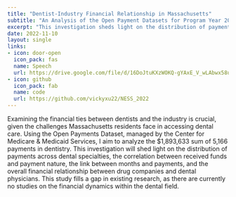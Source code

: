 ```yaml
---
title: "Dentist-Industry Financial Relationship in Massachusetts"
subtitle: "An Analysis of the Open Payment Datasets for Program Year 2020."
excerpt: "This investigation sheds light on the distribution of payments across dental specialties, the correlation between received funds and payment nature, the link between months and payments, and the overall financial relationship between drug companies and dental physicians."
date: 2022-11-10
layout: single
links:
- icon: door-open
  icon_pack: fas
  name: Speech
  url: https://drive.google.com/file/d/16DoJtuKXzWOKQ-gYAxE_V_wLAbwx58uX/view?usp=sharing
- icon: github
  icon_pack: fab
  name: code
  url: https://github.com/vickyxu22/NESS_2022
---
```


Examining the financial ties between dentists and the industry is crucial, given the challenges Massachusetts residents face in accessing dental care. Using the Open Payments Dataset, managed by the Center for Medicare & Medicaid Services, I aim to analyze the $1,893,633 sum of 5,166 payments in dentistry. This investigation will shed light on the distribution of payments across dental specialties, the correlation between received funds and payment nature, the link between months and payments, and the overall financial relationship between drug companies and dental physicians. This study fills a gap in existing research, as there are currently no studies on the financial dynamics within the dental field.
